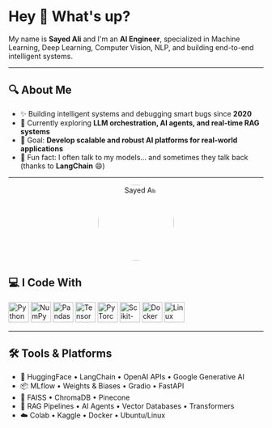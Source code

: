 <h1 align="left">Hey 👋 What's up?</h1>

<p align="left">
  My name is <strong>Sayed Ali</strong> and I'm an <strong>AI Engineer</strong>, specialized in Machine Learning, Deep Learning, Computer Vision, NLP, and building end-to-end intelligent systems.
</p>

---

<h2 align="left">🔍 About Me</h2>

<ul>
  <li>✨ Building intelligent systems and debugging smart bugs since <strong>2020</strong></li>
  <li>🧠 Currently exploring <strong>LLM orchestration, AI agents, and real-time RAG systems</strong></li>
  <li>🎯 Goal: <strong>Develop scalable and robust AI platforms for real-world applications</strong></li>
  <li>🎲 Fun fact: I often talk to my models... and sometimes they talk back (thanks to <strong>LangChain</strong> 😄)</li>
</ul>

---

<p align="center">
  <img src="https://your-image-url-here" alt="Sayed Ali" width="150" style="border-radius: 50%;" />
</p>

<h2 align="left">💻 I Code With</h2>


<div align="left">  
  <img src="https://cdn.jsdelivr.net/gh/devicons/devicon/icons/python/python-original.svg" height="40" alt="Python" />
  <img src="https://cdn.jsdelivr.net/gh/devicons/devicon/icons/numpy/numpy-original.svg" height="40" alt="NumPy" />
  <img src="https://cdn.jsdelivr.net/gh/devicons/devicon/icons/pandas/pandas-original.svg" height="40" alt="Pandas" />
  <img src="https://cdn.jsdelivr.net/gh/devicons/devicon/icons/tensorflow/tensorflow-original.svg" height="40" alt="TensorFlow" />
  <img src="https://cdn.jsdelivr.net/gh/devicons/devicon/icons/pytorch/pytorch-original.svg" height="40" alt="PyTorch" />
  <img src="https://cdn.jsdelivr.net/gh/devicons/devicon/icons/scikit-learn/scikit-learn-original.svg" height="40" alt="Scikit-learn" />
  <img src="https://cdn.jsdelivr.net/gh/devicons/devicon/icons/docker/docker-original.svg" height="40" alt="Docker" />
  <img src="https://cdn.jsdelivr.net/gh/devicons/devicon/icons/linux/linux-original.svg" height="40" alt="Linux" />
</div>

---

<h2 align="left">🛠️ Tools & Platforms</h2>

<ul>
  <li>🤗 HuggingFace • LangChain • OpenAI APIs • Google Generative AI</li>
  <li>📦 MLflow • Weights & Biases • Gradio • FastAPI</li>
  <li>🔎 FAISS • ChromaDB • Pinecone</li>
  <li>🧠 RAG Pipelines • AI Agents • Vector Databases • Transformers</li>
  <li>☁️ Colab • Kaggle • Docker • Ubuntu/Linux</li>
</ul>
